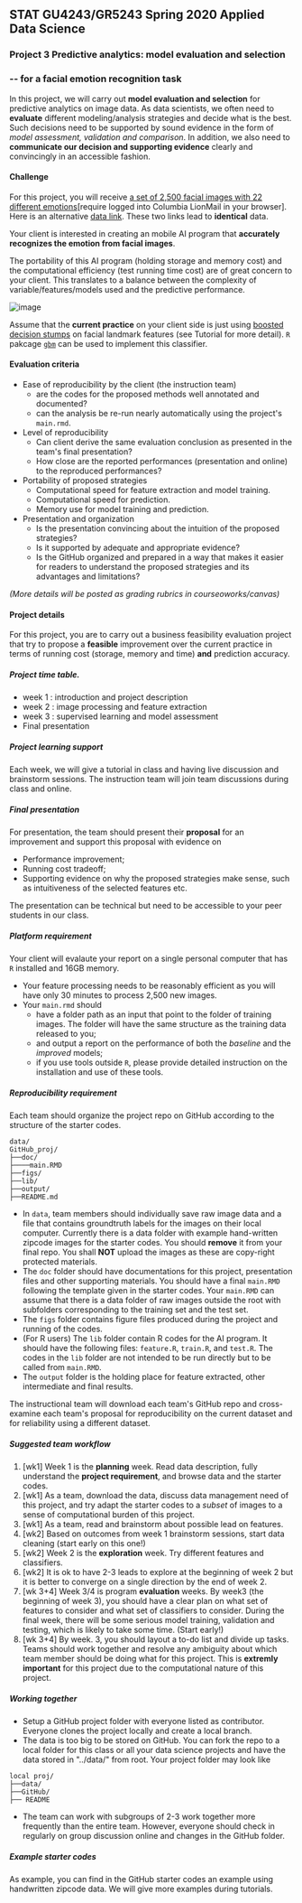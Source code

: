 ## STAT GU4243/GR5243 Spring 2020 Applied Data Science
### Project 3 Predictive analytics: model evaluation and selection

### -- for a facial emotion recognition task

In this project, we will carry out **model evaluation and selection** for predictive analytics on image data. As data scientists, we often need to **evaluate** different modeling/analysis strategies and decide what is the best. Such decisions need to be supported by sound evidence in the form of *model assessment, validation and comparison*. In addition, we also need to **communicate our decision and supporting evidence** clearly and convincingly in an accessible fashion.

#### Challenge
For this project, you will receive [a set of 2,500 facial images with 22 different emotions](https://drive.google.com/open?id=1K6KCo5fM-XfWbMamVQNuCSPUTBUuJ8nR)[require logged into Columbia LionMail in your browser]. Here is an alternative [data link](https://www.dropbox.com/s/kvi949ea1rey1d8/train_set.zip?dl=0). These two links lead to **identical** data. 

Your client is interested in creating an mobile AI program that **accurately recognizes the emotion from facial images**. 

The portability of this AI program (holding storage and memory cost) and the computational efficiency (test running time cost) are of great concern to your client. This translates to a balance between the complexity of variable/features/models used and the predictive performance. 

![image](predictiveprogram.png)

Assume that the **current practice** on your client side is just using [boosted](https://en.wikipedia.org/wiki/Boosting_(machine_learning)) [decision stumps](https://en.wikipedia.org/wiki/Decision_stump) on facial landmark features (see Tutorial for more detail). `R` pakcage [`gbm`](https://cran.r-project.org/package=gbm) can be used to implement this classifier. 

#### Evaluation criteria 
- Ease of reproducibility by the client (the instruction team)
	* are the codes for the proposed methods well annotated and documented?
	* can the analysis be re-run nearly automatically using the project's `main.rmd`.
- Level of reproducibility
	* Can client derive the same evaluation conclusion as presented in the team's final presentation?
	* How close are the reported performances (presentation and online) to the reproduced performances?
- Portability of proposed strategies
	* Computational speed for feature extraction and model training.
	* Computational speed for prediction.
	* Memory use for model training and prediction.
- Presentation and organization
	* Is the presentation convincing about the intuition of the proposed strategies?
	* Is it supported by adequate and appropriate evidence?
	* Is the GitHub organized and prepared in a way that makes it easier for readers to understand the proposed strategies and its advantages and limitations?

*(More details will be posted as grading rubrics in courseoworks/canvas)*

#### Project details

For this project, you are to carry out a business feasibility evaluation project that try to propose a **feasible** improvement over the current practice in terms of running cost (storage, memory and time) **and** prediction accuracy. 

##### Project time table.

- week 1 : introduction and project description
- week 2 : image processing and feature extraction
- week 3 : supervised learning and model assessment
- Final presentation 

##### Project learning support 

Each week, we will give a tutorial in class and having live discussion and brainstorm sessions. The instruction team will join team discussions during class and online. 


##### Final presentation
For presentation, the team should present their **proposal** for an improvement and support this proposal with evidence on 

- Performance improvement;
- Running cost tradeoff;
- Supporting evidence on why the proposed strategies make sense, such as intuitiveness of the selected features etc.

The presentation can be technical but need to be accessible to your peer students in our class. 

##### Platform requirement

Your client will evalaute your report on a single personal computer that has `R` installed and 16GB memory.  
 
+ Your feature processing needs to be reasonably efficient as you will have only 30 minutes to process 2,500 new images. 
+ Your `main.rmd` should 
	+ have a folder path as an input that point to the folder of training images. The folder will have the same structure as the training data released to you;
	+ and output a report on the performance of both the *baseline* and the *improved* models;
	+ if you use tools outside `R`, please provide detailed instruction on the installation and use of these tools. 

##### Reproducibility requirement

Each team should organize the project repo on GitHub according to the structure of the starter codes. 

```
data/
GitHub_proj/
├──doc/
├────main.RMD
├──figs/
├──lib/
├──output/
├──README.md
```
- In `data`, team members should individually save raw image data and a file that contains groundtruth labels for the images on their local computer. Currently there is a data folder with example hand-written zipcode images for the starter codes. You should **remove** it from your final repo. You shall **NOT** upload the images as these are copy-right protected materials. 
- The `doc` folder should have documentations for this project, presentation files and other supporting materials. You should have a final `main.RMD` following the template given in the starter codes. Your `main.RMD` can assume that there is a data folder of raw images outside the root with subfolders corresponding to the training set and the test set. 
- The `figs` folder contains figure files produced during the project and running of the codes. 
- (For R users) The `lib` folder contain R codes for the AI program. It should have the following files: `feature.R`, `train.R`, and `test.R`. The codes in the `lib` folder are not intended to be run directly but to be called from `main.RMD`. 
- The `output` folder is the holding place for feature extracted, other intermediate and final results.

The instructional team will download each team's GitHub repo and cross-examine each team's proposal for reproducibility on the current dataset and for reliability using a different dataset.

##### Suggested team workflow
1. [wk1] Week 1 is the **planning** week. Read data description, fully understand the **project requirement**, and browse data and the starter codes. 
2. [wk1] As a team, download the data, discuss data management need of this project, and try adapt the starter codes to a *subset* of images to a sense of computational burden of this project. 
3. [wk1] As a team, read and brainstorm about possible lead on features. 
4. [wk2] Based on outcomes from week 1 brainstorm sessions, start data cleaning (start early on this one!)
5. [wk2] Week 2 is the **exploration** week. Try different features and classifiers.
6. [wk2] It is ok to have 2-3 leads to explore at the beginning of week 2 but it is better to converge on a single direction by the end of week 2. 
7. [wk 3+4] Week 3/4 is program **evaluation** weeks. By week3 (the beginning of week 3), you should have a clear plan on what set of features to consider and what set of classifiers to consider. During the final week, there will be some serious model training, validation and testing, which is likely to take some time. (Start early!)
8. [wk 3+4] By week. 3, you should layout a to-do list and divide up tasks. Teams should work together and resolve any ambiguity about which team member should be doing what for this project. This is **extremly important** for this project due to the computational nature of this project. 

##### Working together
- Setup a GitHub project folder with everyone listed as contributor. Everyone clones the project locally and create a local branch. 
- The data is too big to be stored on GitHub. You can fork the repo to a local folder for this class or all your data science projects and have the data stored in "../data/" from root. Your project folder may look like

```
local proj/
├──data/
├──GitHub/
├── README
```
- The team can work with subgroups of 2-3 work together more frequently than the entire team. However, everyone should check in regularly on group discussion online and changes in the GitHub folder.  

##### Example starter codes

As example, you can find in the GitHub starter codes an example using handwritten zipcode data. We will give more examples during tutorials. 

